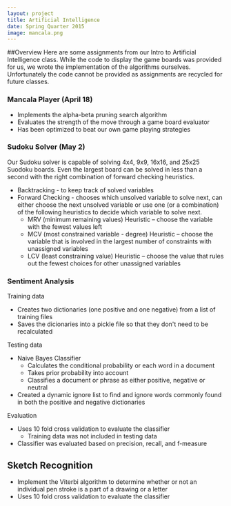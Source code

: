 ```yaml
---
layout: project
title: Artificial Intelligence
date: Spring Quarter 2015
image: mancala.png
---
```


##Overview
Here are some assignments from our Intro to Artificial Intelligence class. While the code to display the game boards was provided for us, we wrote the implementation of the algorithms ourselves. Unfortunately the code cannot be provided as assignments are recycled for future classes.  

### Mancala Player (April 18)

* Implements the alpha-beta pruning search algorithm
* Evaluates the strength of the move through a game board evaluator
* Has been optimized to beat our own game playing strategies

### Sudoku Solver (May 2)

Our Sudoku solver is capable of solving 4x4, 9x9, 16x16, and 25x25 Suodoku boards. Even the largest board can be solved in less than a second with the right combination of forward checking heuristics.

* Backtracking - to keep track of solved variables
* Forward Checking - chooses which unsolved variable to solve next, can either choose the next unsolved variable or use one (or a combination) of the following heuristics to decide which variable to solve next.
   * MRV (minimum remaining values) Heuristic – choose the variable with the
fewest values left
   * MCV (most constrained variable - degree) Heuristic – choose the variable that is
involved in the largest number of constraints with unassigned variables
   * LCV (least constraining value) Heuristic – choose the value that rules out the
fewest choices for other unassigned variables

### Sentiment Analysis

Training data

* Creates two dictionaries (one positive and one negative) from a list of training files
* Saves the dicionaries into a pickle file so that they don't need to be recalculated

Testing data

* Naive Bayes Classifier
  * Calculates the conditional probability or each word in a document
  * Takes prior probability into account
  * Classifies a document or phrase as either positive, negative or neutral
* Created a dynamic ignore list to find and ignore words commonly found in both the positive and negative dictionaries

Evaluation

* Uses 10 fold cross validation to evaluate the classifier
   * Training data was not included in testing data
* Classifier was evaluated based on precision, recall, and f-measure


## Sketch Recognition

* Implement the Viterbi algorithm to determine whether or not an individual pen stroke is a part of a drawing or a letter
* Uses 10 fold cross validation to evaluate the classifier

